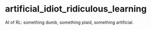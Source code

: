 # artificial_idiot_ridiculous_learning
AI of RL: something dumb, something plaid,  something artificial. 
